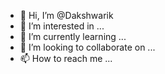 - 👋 Hi, I’m @Dakshwarik
- 👀 I’m interested in ...
- 🌱 I’m currently learning ...
- 💞️ I’m looking to collaborate on ...
- 📫 How to reach me ...

<!---
Dakshwarik/Dakshwarik is a ✨ special ✨ repository because its `README.md` (this file) appears on your GitHub profile.
You can click the Preview link to take a look at your changes.
--->
